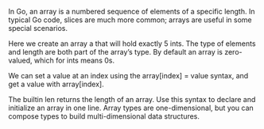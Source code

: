 
In Go, an array is a numbered sequence of elements of a specific length. In typical Go code, slices are much more common; 
arrays are useful in some special scenarios.

Here we create an array a that will hold exactly 5 ints. The type of elements and length are both part of the array’s type.
By default an array is zero-valued, which for ints means 0s.

We can set a value at an index using the array[index] = value syntax, and get a value with array[index].

The builtin len returns the length of an array.
Use this syntax to declare and initialize an array in one line.
Array types are one-dimensional, but you can compose types to build multi-dimensional data structures.